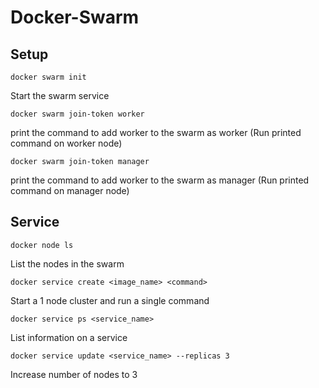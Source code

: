 # Docker-Swarm

## Setup

```docker swarm init```

Start the swarm service

```docker swarm join-token worker```

print the command to add worker to the swarm as worker (Run printed command on worker node)

```docker swarm join-token manager```

print the command to add worker to the swarm as manager (Run printed command on manager node)


## Service

```docker node ls```

List the nodes in the swarm

```docker service create <image_name> <command>```

Start a 1 node cluster and run a single command

```docker service ps <service_name>```

List information on a service

```docker service update <service_name> --replicas 3```

Increase number of nodes to 3

